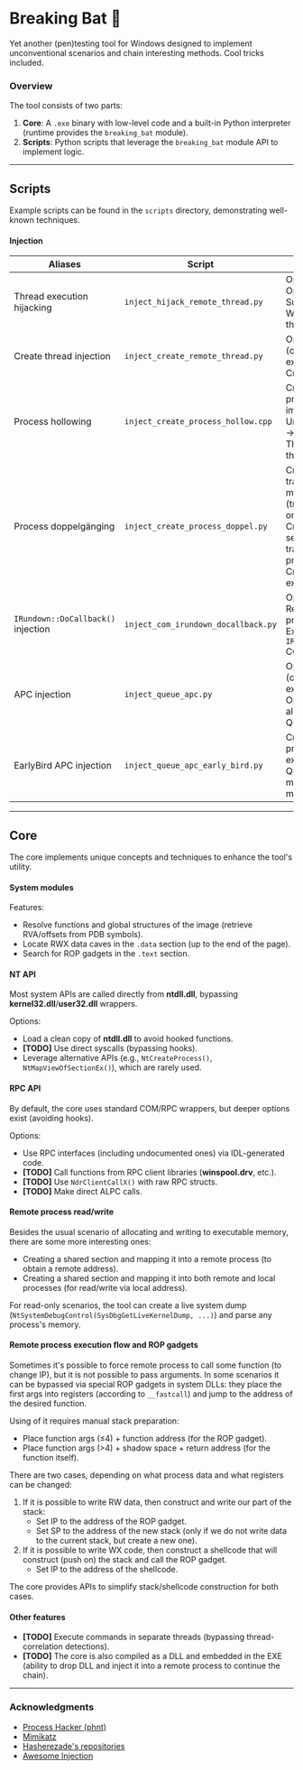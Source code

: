 # Breaking Bat 🦇

Yet another (pen)testing tool for Windows designed to implement unconventional scenarios and chain interesting methods. Cool tricks included.

### Overview

The tool consists of two parts:
1. **Core**: A `.exe` binary with low-level code and a built-in Python interpreter (runtime provides the `breaking_bat` module).
2. **Scripts**: Python scripts that leverage the `breaking_bat` module API to implement logic.

---

## Scripts

Example scripts can be found in the `scripts` directory, demonstrating well-known techniques.

#### Injection

| Aliases | Script | Description (Short) | References |
|---|---|---|---|
| Thread execution hijacking | `inject_hijack_remote_thread.py` | Open process (WX) → Open thread → Suspend thread → Write code → Resume thread | [IRED Team](https://www.ired.team/offensive-security/code-injection-process-injection/injecting-to-remote-process-via-thread-hijacking) |
| Create thread injection | `inject_create_remote_thread.py` | Open process (WX) → (optional) Write executable code → Create thread | [IRED Team](https://www.ired.team/offensive-security/code-injection-process-injection/process-injection) |
| Process hollowing | `inject_create_process_hollow.cpp` | Create suspended process → Write new image (fixing VAs) → Unmap original image → Configure (PEB, Thread EP) → Resume thread | [IRED Team](https://www.ired.team/offensive-security/code-injection-process-injection/process-hollowing-and-pe-image-relocations) |
| Process doppelgänging | `inject_create_process_doppel.py` | Create NTFS transaction → Write malicious image → (transacted) Write original image → Create executable section → Rollback transaction → Create process w/o thread → Create thread on executable section | [Black Hat](https://www.blackhat.com/docs/eu-17/materials/eu-17-Liberman-Lost-In-Transaction-Process-Doppelganging.pdf), [IRED Team](https://www.ired.team/offensive-security/code-injection-process-injection/process-doppelganging) |
| `IRundown::DoCallback()` injection | `inject_com_irundown_docallback.py` | Open process (RX) → Read COM secrets in process memory → Execute code via `IRundown::DoCallback()` COM method | [MDSec](https://www.mdsec.co.uk/2022/04/process-injection-via-component-object-model-com-irundowndocallback/) |
| APC injection | `inject_queue_apc.py` | Open process (WX) → (optional) Write executable code → Open specified/found alertable thread → Queue user APC | [IRED Team](https://www.ired.team/offensive-security/code-injection-process-injection/early-bird-apc-queue-code-injection) |
| EarlyBird APC injection | `inject_queue_apc_early_bird.py` | Create suspended process → Write executable code → Queue user APC in main thread → Resume main thread | [CyberBit](https://www.cyberbit.com/endpoint-security/new-early-bird-code-injection-technique-discovered/), [IRED Team](https://www.ired.team/offensive-security/code-injection-process-injection/early-bird-apc-queue-code-injection) |

---

## Core

The core implements unique concepts and techniques to enhance the tool's utility.

#### System modules

Features:
- Resolve functions and global structures of the image (retrieve RVA/offsets from PDB symbols).
- Locate RWX data caves in the `.data` section (up to the end of the page).
- Search for ROP gadgets in the `.text` section.

#### NT API

Most system APIs are called directly from **ntdll.dll**, bypassing **kernel32.dll**/**user32.dll** wrappers.

Options:
- Load a clean copy of **ntdll.dll** to avoid hooked functions.
- **[TODO]** Use direct syscalls (bypassing hooks).
- Leverage alternative APIs (e.g., `NtCreateProcess()`, `NtMapViewOfSectionEx()`), which are rarely used.

#### RPC API

By default, the core uses standard COM/RPC wrappers, but deeper options exist (avoiding hooks).

Options:
- Use RPC interfaces (including undocumented ones) via IDL-generated code.
- **[TODO]** Call functions from RPC client libraries (**winspool.drv**, etc.).
- **[TODO]** Use `NdrClientCallX()` with raw RPC structs.
- **[TODO]** Make direct ALPC calls.

#### Remote process read/write

Besides the usual scenario of allocating and writing to executable memory, there are some more interesting ones:
- Creating a shared section and mapping it into a remote process (to obtain a remote address).
- Creating a shared section and mapping it into both remote and local processes (for read/write via local address).

For read-only scenarios, the tool can create a live system dump (`NtSystemDebugControl(SysDbgGetLiveKernelDump, ...)`) and parse any process's memory.

#### Remote process execution flow and ROP gadgets

Sometimes it's possible to force remote process to call some function (to change IP), but it is not possible to pass arguments.
In some scenarios it can be bypassed via special ROP gadgets in system DLLs: they place the first args into registers (according to `__fastcall`) and jump to the address of the desired function.

Using of it requires manual stack preparation:
- Place function args (≤4) + function address (for the ROP gadget).
- Place function args (>4) + shadow space + return address (for the function itself).

There are two cases, depending on what process data and what registers can be changed:
1. If it is possible to write RW data, then construct and write our part of the stack:
   - Set IP to the address of the ROP gadget.
   - Set SP to the address of the new stack (only if we do not write data to the current stack, but create a new one).
2. If it is possible to write WX code, then construct a shellcode that will construct (push on) the stack and call the ROP gadget.
   - Set IP to the address of the shellcode.

The core provides APIs to simplify stack/shellcode construction for both cases.

#### Other features

- **[TODO]** Execute commands in separate threads (bypassing thread-correlation detections). 
- **[TODO]** The core is also compiled as a DLL and embedded in the EXE (ability to drop DLL and inject it into a remote process to continue the chain).

---

### Acknowledgments

- [Process Hacker (phnt)](https://github.com/processhacker/phnt)  
- [Mimikatz](https://github.com/gentilkiwi/mimikatz)  
- [Hasherezade's repositories](https://github.com/hasherezade?tab=repositories)  
- [Awesome Injection](https://github.com/itaymigdal/awesome-injection)  
